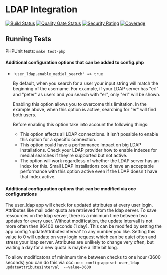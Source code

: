 # LDAP Integration

[![Build Status](https://drone.owncloud.com/api/badges/owncloud/user_ldap/status.svg?branch=master)](https://drone.owncloud.com/owncloud/user_ldap)
[![Quality Gate Status](https://sonarcloud.io/api/project_badges/measure?project=owncloud_user_ldap&metric=alert_status)](https://sonarcloud.io/dashboard?id=owncloud_user_ldap)
[![Security Rating](https://sonarcloud.io/api/project_badges/measure?project=owncloud_user_ldap&metric=security_rating)](https://sonarcloud.io/dashboard?id=owncloud_user_ldap)
[![Coverage](https://sonarcloud.io/api/project_badges/measure?project=owncloud_user_ldap&metric=coverage)](https://sonarcloud.io/dashboard?id=owncloud_user_ldap)

## Running Tests

PHPUnit tests: `make test-php`

#### Additional configuration options that can be added to config.php

* `'user_ldap.enable_medial_search' => true`

    By default, when you search for a user your input string will match the beginning of the username. For example, if your LDAP server has "erl" and "peter" as users and you search with "er", only "erl" will be shown.

    Enabling this option allows you to overcome this limitation. In the example above, when this option is active, searching for "er" will find both users.

    Before enabling this option take into account the following things:

    * This option affects all LDAP connections. It isn't possible to enable this option for a specific connection.
    * This option could have a performance impact on big LDAP installations. Check your LDAP provider how to enable indexes for medial searches if they're supported but not active.
    * The option will work regardless of whether the LDAP server has an index for this. Small LDAP installations could have an acceptable performance with this option active even if the LDAP doesn't have that index active.

#### Additional configuration options that can be modified via occ configurations 

The user_ldap app  will check for updated attributes at every user login. Attributes like mail oder quota are retrieved from the ldap server. To save ressources on the ldap server, there is a minimum time between two updates for every user. Without modification, the update intervall is not more often then 86400 seconds (1 day). This can be modifed by setting the app config 'updateAttributesInterval' to any number you like. Setting this value to 0 will update on very login request which can be quiet often and stress your ldap server.
Attributes are unlikely to change very often, but waiting a day for a new quota is maybe a little bit long.

To allow modificatons of minimum time between checks to one hour (3600 seconds) you can do this via occ:
```occ config:app:set user_ldap updateAttributesInterval  --value=3600 ```
